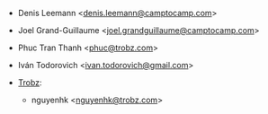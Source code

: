 - Denis Leemann \<<denis.leemann@camptocamp.com>\>

- Joel Grand-Guillaume \<<joel.grandguillaume@camptocamp.com>\>

- Phuc Tran Thanh \<<phuc@trobz.com>\>

- Iván Todorovich \<<ivan.todorovich@gmail.com>\>

- [Trobz](https://trobz.com):  
  - nguyenhk \<<nguyenhk@trobz.com>\>
